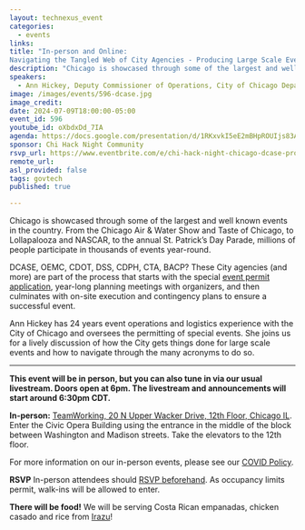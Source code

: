 ```yaml
---
layout: technexus_event
categories:
  - events
links: 
title: "In-person and Online: 
Navigating the Tangled Web of City Agencies - Producing Large Scale Events in the City of Chicago"
description: "Chicago is showcased through some of the largest and well known events in the country. From the Chicago Air & Water Show and Taste of Chicago, to Lollapalooza and NASCAR, to the annual St. Patrick’s Day Parade, millions of people participate in thousands of events year-round. Ann Hickey has 24 years event operations and logistics experience with the City of Chicago and oversees the permitting of special events. She joins us for a lively discussion of how the City gets things done for large scale events and how to navigate through the many acronyms to do so."
speakers:
  - Ann Hickey, Deputy Commissioner of Operations, City of Chicago Department of Cultural Affairs and Special Events
image: /images/events/596-dcase.jpg
image_credit: 
date: 2024-07-09T18:00:00-05:00
event_id: 596
youtube_id: oXbdxDd_7IA
agenda: https://docs.google.com/presentation/d/1RKxvkI5eE2mBHpROUIjs83Aeh9-DnUATEUSDPDuCADc/edit#slide=id.g121c7120608_0_0
sponsor: Chi Hack Night Community
rsvp_url: https://www.eventbrite.com/e/chi-hack-night-chicago-dcase-producing-large-scale-events-in-the-city-tickets-936465321987
remote_url: 
asl_provided: false
tags: govtech
published: true

---
```


Chicago is showcased through some of the largest and well known events in the country. From the Chicago Air & Water Show and Taste of Chicago, to Lollapalooza and NASCAR, to the annual St. Patrick’s Day Parade, millions of people participate in thousands of events year-round. 

DCASE, OEMC, CDOT, DSS, CDPH, CTA, BACP? These City agencies (and more) are part of the process that starts with the special [event permit application](https://www.chicago.gov/city/en/depts/dca/supp_info/neighborhood_festivals.html), year-long planning meetings with organizers, and then culminates with on-site execution and contingency plans to ensure a successful event.

Ann Hickey has 24 years event operations and logistics experience with the City of Chicago and oversees the permitting of special events. She joins us for a lively discussion of how the City gets things done for large scale events and how to navigate through the many acronyms to do so.

---

**This event will be in person, but you can also tune in via our usual livestream. Doors open at 6pm. The livestream and announcements will start around 6:30pm CDT.**

**In-person:** <a href='https://www.google.com/maps/place/TechNexus+Venture+Collaborative/@41.8835673,-87.6394085,17z/data=!3m1!4b1!4m5!3m4!1s0x880e2d5be57f04c5:0xa87e47e177660090!8m2!3d41.8835673!4d-87.6372198'>TeamWorking, 20 N Upper Wacker Drive, 12th Floor, Chicago IL</a>. Enter the Civic Opera Building using the entrance in the middle of the block between Washington and Madison streets. Take the elevators to the 12th floor.

For more information on our in-person events, please see our [COVID Policy](/blog/2022/09/09/our-covid-19-policy.html). 

**RSVP** In-person attendees should [RSVP beforehand]({{page.rsvp_url}}). As occupancy limits permit, walk-ins will be allowed to enter.

**There will be food!** We will be serving Costa Rican empanadas, chicken casado and rice from [Irazu](https://www.irazuchicago.com/)!
